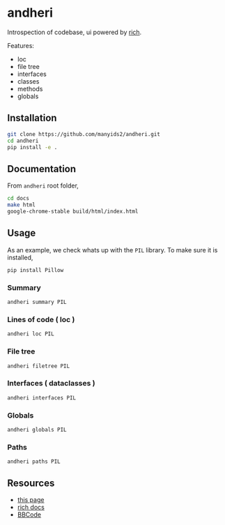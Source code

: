 # andheri

Introspection of codebase, ui powered by [rich](https://github.com/Textualize/rich).

Features:

- loc
- file tree
- interfaces
- classes
- methods
- globals

## Installation

```sh
git clone https://github.com/manyids2/andheri.git
cd andheri
pip install -e .
```

## Documentation

From `andheri` root folder,

```sh
cd docs
make html
google-chrome-stable build/html/index.html
```

## Usage

As an example, we check whats up with the `PIL` library.
To make sure it is installed,

```
pip install Pillow
```

### Summary

```
andheri summary PIL
```

### Lines of code ( loc )

```
andheri loc PIL
```

### File tree

```
andheri filetree PIL
```

### Interfaces ( dataclasses )

```
andheri interfaces PIL
```

### Globals

```
andheri globals PIL
```

### Paths

```
andheri paths PIL
```

## Resources

- [this page](https://github.com/manyids2/andheri)
- [rich docs](https://rich.readthedocs.io/en/latest/index.html)
- [BBCode](https://en.wikipedia.org/wiki/BBCode)
